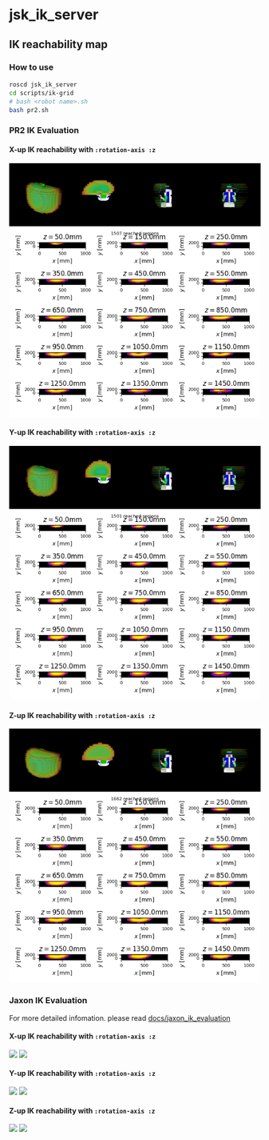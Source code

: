# jsk_ik_server

## IK reachability map

### How to use

```bash
roscd jsk_ik_server
cd scripts/ik-grid
# bash <robot name>.sh
bash pr2.sh
```
### PR2 IK Evaluation

#### X-up IK reachability with `:rotation-axis :z`

![](./data/pr2-xup-iterate009-concatenated.png)
![](./data/pr2-xup-iterate009.csv.png)

#### Y-up IK reachability with `:rotation-axis :z`

![](./data/pr2-yup-iterate009-concatenated.png)
![](./data/pr2-yup-iterate009.csv.png)

#### Z-up IK reachability with `:rotation-axis :z`

![](./data/pr2-zup-iterate009-concatenated.png)
![](./data/pr2-zup-iterate009.csv.png)

### Jaxon IK Evaluation

For more detailed infomation. please read [docs/jaxon_ik_evaluation](docs/jaxon_ik_evaluation.md)

#### X-up IK reachability with `:rotation-axis :z`

![](./data/jaxon-xup-iterate009-concatenated.png)
![](./data/jaxon-xup-iterate009.csv.png)

#### Y-up IK reachability with `:rotation-axis :z`

![](./data/jaxon-yup-iterate009-concatenated.png)
![](./data/jaxon-yup-iterate009.csv.png)

#### Z-up IK reachability with `:rotation-axis :z`

![](./data/jaxon-zup-iterate009-concatenated.png)
![](./data/jaxon-zup-iterate009.csv.png)
